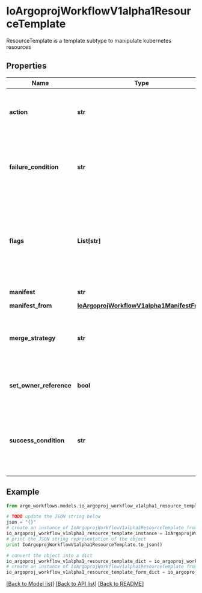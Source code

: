 # IoArgoprojWorkflowV1alpha1ResourceTemplate

ResourceTemplate is a template subtype to manipulate kubernetes resources

## Properties

Name | Type | Description | Notes
------------ | ------------- | ------------- | -------------
**action** | **str** | Action is the action to perform to the resource. Must be one of: get, create, apply, delete, replace, patch | 
**failure_condition** | **str** | FailureCondition is a label selector expression which describes the conditions of the k8s resource in which the step was considered failed | [optional] 
**flags** | **List[str]** | Flags is a set of additional options passed to kubectl before submitting a resource I.e. to disable resource validation: flags: [  \&quot;--validate&#x3D;false\&quot;  # disable resource validation ] | [optional] 
**manifest** | **str** | Manifest contains the kubernetes manifest | [optional] 
**manifest_from** | [**IoArgoprojWorkflowV1alpha1ManifestFrom**](IoArgoprojWorkflowV1alpha1ManifestFrom.md) |  | [optional] 
**merge_strategy** | **str** | MergeStrategy is the strategy used to merge a patch. It defaults to \&quot;strategic\&quot; Must be one of: strategic, merge, json | [optional] 
**set_owner_reference** | **bool** | SetOwnerReference sets the reference to the workflow on the OwnerReference of generated resource. | [optional] 
**success_condition** | **str** | SuccessCondition is a label selector expression which describes the conditions of the k8s resource in which it is acceptable to proceed to the following step | [optional] 

## Example

```python
from argo_workflows.models.io_argoproj_workflow_v1alpha1_resource_template import IoArgoprojWorkflowV1alpha1ResourceTemplate

# TODO update the JSON string below
json = "{}"
# create an instance of IoArgoprojWorkflowV1alpha1ResourceTemplate from a JSON string
io_argoproj_workflow_v1alpha1_resource_template_instance = IoArgoprojWorkflowV1alpha1ResourceTemplate.from_json(json)
# print the JSON string representation of the object
print IoArgoprojWorkflowV1alpha1ResourceTemplate.to_json()

# convert the object into a dict
io_argoproj_workflow_v1alpha1_resource_template_dict = io_argoproj_workflow_v1alpha1_resource_template_instance.to_dict()
# create an instance of IoArgoprojWorkflowV1alpha1ResourceTemplate from a dict
io_argoproj_workflow_v1alpha1_resource_template_form_dict = io_argoproj_workflow_v1alpha1_resource_template.from_dict(io_argoproj_workflow_v1alpha1_resource_template_dict)
```
[[Back to Model list]](../README.md#documentation-for-models) [[Back to API list]](../README.md#documentation-for-api-endpoints) [[Back to README]](../README.md)


